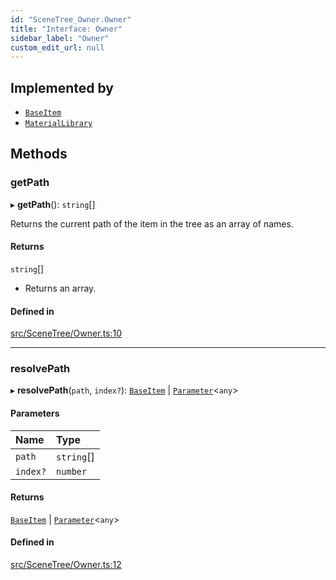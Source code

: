 ```yaml
---
id: "SceneTree_Owner.Owner"
title: "Interface: Owner"
sidebar_label: "Owner"
custom_edit_url: null
---
```




## Implemented by

- [`BaseItem`](SceneTree_BaseItem.BaseItem)
- [`MaterialLibrary`](SceneTree_MaterialLibrary.MaterialLibrary)

## Methods

### getPath

▸ **getPath**(): `string`[]

Returns the current path of the item in the tree as an array of names.

#### Returns

`string`[]

- Returns an array.

#### Defined in

[src/SceneTree/Owner.ts:10](https://github.com/ZeaInc/zea-engine/blob/455b10853/src/SceneTree/Owner.ts#L10)

___

### resolvePath

▸ **resolvePath**(`path`, `index?`): [`BaseItem`](SceneTree_BaseItem.BaseItem) \| [`Parameter`](Parameters/SceneTree_Parameters_Parameter.Parameter)<`any`\>

#### Parameters

| Name | Type |
| :------ | :------ |
| `path` | `string`[] |
| `index?` | `number` |

#### Returns

[`BaseItem`](SceneTree_BaseItem.BaseItem) \| [`Parameter`](Parameters/SceneTree_Parameters_Parameter.Parameter)<`any`\>

#### Defined in

[src/SceneTree/Owner.ts:12](https://github.com/ZeaInc/zea-engine/blob/455b10853/src/SceneTree/Owner.ts#L12)

